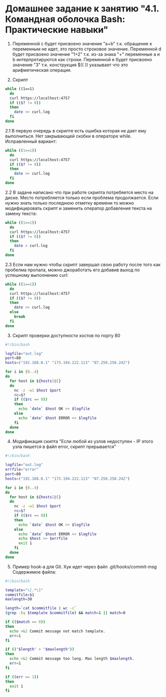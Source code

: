 # Домашнее задание к занятию "4.1. Командная оболочка Bash: Практические навыки"
1. Переменной c будет присвоено значение "a+b" т.к. обращение к переменным не идет, это просто строковое значение.
Переменной d будет присвоено значение "1+2" т.к. из-за знака "+" переменные a и b интерпретируются как строки. 
Переменной e будет присвоено значение "3" т.к. конструкция $((   )) указывает что это арифметическая операция.

2. Скрипт
```bash
while ((1==1)
  do
  curl https://localhost:4757
  if (($? != 0))
  then
    date >> curl.log
  fi
done
```

2.1 В первую очередь в скрипте есть ошибка которая не дает ему выполниться. Нет закрывающей скобки в операторе while. Исправленный вариант:
```bash
while ((1==1))
  do
  curl https://localhost:4757
  if (($? != 0))
  then
    date >> curl.log
  fi
done
```

2.2 В задаче написано что при работе скрипта потребяется место на диске. Место потребляется только если проблема продолжается. Если нужно знать только последнюю отметку времени то можно модифицировать скрипт и заменить оператор добавления текста на замену текста:
```bash
while ((1==1))
  do
  curl https://localhost:4757
  if (($? != 0))
  then
    date > curl.log
  fi
done
```

2.3 Если нам нужно чтобы скрипт завершал свою работу после того как пробелма пропала, можно джоработать его добавив выход по успешному выполнению curl:
```bash
while ((1==1))
  do
  curl https://localhost:4757
  if (($? != 0))
  then
    date >> curl.log
  else
    break
  fi
done
```

3. Скрипт проверки доступности хостов по порту 80
```bash
#!/bin/bash

logfile="out.log"
port=80
hosts=("192.168.0.1" "173.194.222.113" "87.250.250.242")

for i in {0..4}
do
  for host in ${hosts[@]}
  do
    nc -z -w1 $host $port
    rc=$?
    if (($rc == 0))
    then
      echo `date` $host OK >> $logfile
    else
      echo `date` $host ERROR >> $logfile
    fi
  done
done
```

4. Модификация скипта "Если любой из узлов недоступен - IP этого узла пишется в файл error, скрипт прерывается"
```bash
#!/bin/bash

logfile="out.log"
errfile="error"
port=80
hosts=("192.168.0.1" "173.194.222.113" "87.250.250.242")

for i in {0..4}
do
  for host in ${hosts[@]}
  do
    nc -z -w1 $host $port
    rc=$?
    if (($rc == 0))
    then
      echo `date` $host OK >> $logfile
    else
      echo `date` $host ERROR >> $logfile
      echo $host >> $errfile
      exit 1
    fi
  done
done
```

5. Пример hook-а для Git.
Хук идет через файл .git/hooks/commit-msg
Содержимое файла:
```bash
#!/bin/bash

template="\[.*\]"
commitfile=$1
maxlength=30

length=`cat $commitfile | wc -c`
(grep -Eq $template $commitfile) && match=1 || match=0

if (($match == 0))
then
  echo >&2 Commit message not match template.
  err=1
fi

if (("$length" > "$maxlength"))
then
  echo >&2 Commit message too long. Max length $maxlength.
  err=1
fi

if ((err == 1))
then
  exit 1
fi
```

